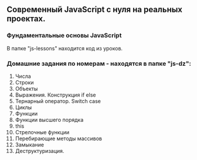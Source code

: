 ## Современный JavaScript с нуля на реальных проектах.

### Фундаментальные основы JavaScript

В папке "js-lessons" находится код из уроков.

### Домашние задания по номерам - находятся в папке "js-dz":
1. Числа
2. Строки
3. Объекты
4. Выражения. Конструкция if else
5. Тернарный оператор. Switch case
6. Циклы
7. Функции
8. Функции высшего порядка
9. this
10. Стрелочные функции
11. Перебирающие методы массивов
12. Замыкание
13. Деструктуризация.
